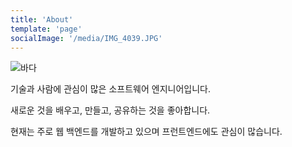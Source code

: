 ```yaml
---
title: 'About'
template: 'page'
socialImage: '/media/IMG_4039.JPG'
---
```


![바다](/media/IMG_4039.JPG)

기술과 사람에 관심이 많은 소프트웨어 엔지니어입니다. 

새로운 것을 배우고, 만들고, 공유하는 것을 좋아합니다.

현재는 주로 웹 백엔드를 개발하고 있으며 프런트엔드에도 관심이 많습니다.